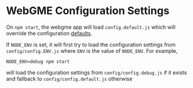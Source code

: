 # WebGME Configuration Settings

On `npm start`, the webgme app will load `config.default.js` which will override
the configuration
[defaults](https://github.com/webgme/webgme/tree/master/config).

If `NODE_ENV` is set, it will first try to load the configuration settings from
`config/config.ENV.js` where `ENV` is the value of `NODE_ENV`. For example,

```
NODE_ENV=debug npm start
```

will load the configuration settings from `config/config.debug.js` if it exists
and fallback to `config/config.default.js` otherwise
